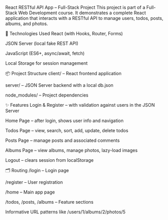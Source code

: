 React RESTful API App – Full-Stack Project
This project is part of a Full-Stack Web Development course. It demonstrates a complete React application that interacts with a RESTful API to manage users, todos, posts, albums, and photos.

🔧 Technologies Used
React (with Hooks, Router, Forms)

JSON Server (local fake REST API)

JavaScript (ES6+, async/await, fetch)

Local Storage for session management

📦 Project Structure
client/ – React frontend application

server/ – JSON Server backend with a local db.json

node_modules/ – Project dependencies

✨ Features
Login & Register – with validation against users in the JSON Server

Home Page – after login, shows user info and navigation

Todos Page – view, search, sort, add, update, delete todos

Posts Page – manage posts and associated comments

Albums Page – view albums, manage photos, lazy-load images

Logout – clears session from localStorage

🗂 Routing
/login – Login page

/register – User registration

/home – Main app page

/todos, /posts, /albums – Feature sections

Informative URL patterns like /users/1/albums/2/photos/5